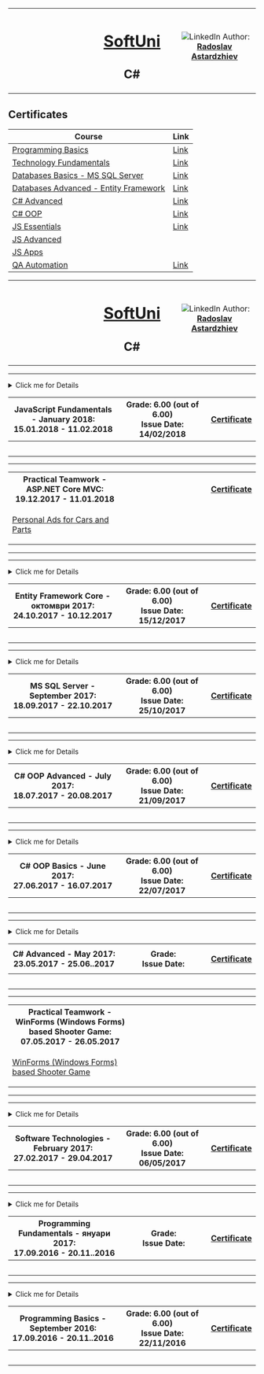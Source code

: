 <!-- Head Start -->
<table border="0" width="100%" cellspacing="1" cellpadding="3" align="center">
<tbody>
<tr>
<td align="center" width="33%"><img style="text-align: ce;" src="http://conf.softuni.bg/wp-content/uploads/2015/01/SoftUni-Logo-Flat_square-blue-300x235.png" alt="" /></td>
<td align="center" width="33%">
<h1><a href="https://softuni.bg/">SoftUni</a></h1>
<h2>C#</h2>
</td>
<td align="center" width="33%"><img src="https://avatars1.githubusercontent.com/u/24620088?v=3&amp;u=5e1a11ac5228356808410702d2f8c5ff3209d2a9&amp;s=400" alt="" />
<img src="https://www.linkedin.com/favicon.ico" alt="LinkedIn" />
Author: 
<strong>
<a title="LinkedIn Radoslav Astardzhiev" href="https://www.linkedin.com/in/radoslav-astardzhiev-727602137" target="_blank">
Radoslav Astardzhiev
</a>
</strong></p>
</td>
</tr>
</tbody>
</table>
<!-- Head End -->

<h2> Certificates </h2>

|**Course**|**Link**| 
|---|---|
|<a href="https://softuni.bg/trainings/1992/programming-basics-with-csharp-june-2018" > Programming Basics </a>   | <a href="https://softuni.bg/certificates/details/56640/ddcc51d5"> Link</a> |
|<a href="https://softuni.bg/trainings/2056/technology-fundamental-september-2018"> Technology Fundamentals </a>| <a href="https://softuni.bg/certificates/details/61695/194070ba"> Link</a> |
|<a href="https://softuni.bg/trainings/2266/databases-basics-ms-sql-server-january-2019"> Databases Basics - MS SQL Server </a>| <a href="https://softuni.bg/certificates/details/65023/d265a4f9"> Link</a> |
|<a href="https://softuni.bg/trainings/2251/databases-advanced-entity-framework-february-2019"> Databases Advanced - Entity Framework </a>| <a href="https://softuni.bg/certificates/details/65205/5698d9cd"> Link</a> |
|<a href="https://softuni.bg/trainings/2348/csharp-advanced-may-2019"> C# Advanced</a>| <a href="https://softuni.bg/certificates/details/69772/dc0ee5bd"> Link</a> |
|<a href="https://softuni.bg/trainings/2349/csharp-oop-june-2019"> C# OOP</a>| <a href="https://softuni.bg/certificates/details/69832/c186b26f"> Link</a> |
|<a href="https://softuni.bg/trainings/2345/js-essentials-may-2019#lesson-11732"> JS Essentials</a>| <a href="https://softuni.bg/certificates/details/70131/1b3d2444"> Link</a> |
|<a href="https://softuni.bg/trainings/2346/js-advanced-june-2019"> JS Advanced</a>| <a href=""></a> |
|<a href="https://softuni.bg/trainings/2347/js-apps-july-2019"> JS Apps</a>| <a href=""></a> |
|<a href="https://softuni.bg/trainings/1859/qa-automation-june-2018">QA Automation</a>| <a href="https://softuni.bg/certificates/details/57187/b964283c">Link</a> |



<!-- Head Start -->
<table border="0" width="100%" cellspacing="1" cellpadding="3" align="center">
<tbody>
<tr>
<td align="center" width="33%"><img style="text-align: ce;" src="http://conf.softuni.bg/wp-content/uploads/2015/01/SoftUni-Logo-Flat_square-blue-300x235.png" alt="" /></td>
<td align="center" width="33%">
<h1><a href="https://softuni.bg/">SoftUni</a></h1>
<h2>C#</h2>
</td>
<td align="center" width="33%"><img src="https://avatars1.githubusercontent.com/u/24620088?v=3&amp;u=5e1a11ac5228356808410702d2f8c5ff3209d2a9&amp;s=400" alt="" />
<img src="https://www.linkedin.com/favicon.ico" alt="LinkedIn" />
Author: 
<strong>
<a title="LinkedIn Radoslav Astardzhiev" href="https://www.linkedin.com/in/radoslav-astardzhiev-727602137" target="_blank">
Radoslav Astardzhiev
</a>
</strong></p>
</td>
</tr>
</tbody>
</table>
<!-- Head End -->
<!-- JavaScript Fundamentals Start -->
<hr />
<!-- Summary Begin -->
<details>
<summary> Click me for Details
<table border="0" width="100%" cellspacing="1" cellpadding="3" align="center">
<tbody>
<tr><th align="center" width="50%">JavaScript Fundamentals - January 2018: <br /> 
15.01.2018 - 11.02.2018</th><th width="40%">Grade: 6.00 (out of 6.00)<br /> Issue Date: 14/02/2018</th><th>
<p><a title="JS Fundamentals" href="https://softuni.bg/certificates/details/51723/1b876af6" target="_blank">Certificate</a></p>
</th></tr>
</tbody>
</table>
</summary>
<!-- Summary End -->
<table border="0" width="100%" cellspacing="1" cellpadding="3" align="center">
<tbody>
<tr><th align="center" width="50%">JavaScript Fundamentals - January 2018: <br /> 
15.01.2018 - 11.02.2018</th><th width="40%">Grade: 6.00 (out of 6.00)<br /> Issue Date: 14/02/2018</th><th>
<p><a title="JS Fundamentals" href="https://softuni.bg/certificates/details/51723/1b876af6" target="_blank">Certificate</a></p>
</th></tr>
<!-- Course Body -->
<tr>
<td width="50%">
<p><a title="JavaScript Syntax - Lab" href="https://github.com/RAstardzhiev/Software-University-SoftUni/tree/master/JavaScript%20Fundamentals/Introduction%20to%20JavaScript" target="_blank">JavaScript Syntax - Lab</a></p>
<p><a title="Operators and Logic Flow - Lab" href="https://github.com/RAstardzhiev/Software-University-SoftUni/tree/master/JavaScript%20Fundamentals/Control-Flow%20Logic" target="_blank">Operators and Logic Flow - Lab</a></p>
</td>
<td colspan="2" width="50%">
<p><a title="Syntax, Operators and Logic Flow - Exercise" href="https://github.com/RAstardzhiev/Software-University-SoftUni/tree/master/JavaScript%20Fundamentals/Data%20Types%2C%20Expressions%2C%20Statements" target="_blank">Syntax, Operators and Logic Flow - Exercise</a></p>
</td>
</tr>
<tr>
<td width="50%">
<p><a title="Functions and Arrow Functions - Lab" href="https://github.com/RAstardzhiev/Software-University-SoftUni/tree/master/JavaScript%20Fundamentals/Functions%20and%20Arrow%20Functions%20-%20Lab" target="_blank">Functions and Arrow Functions - Lab</a></p>
</td>
<td colspan="2" width="50%">
<p><a title="Functions and Arrow Functions - Exercise" href="https://github.com/RAstardzhiev/Software-University-SoftUni/tree/master/JavaScript%20Fundamentals/Functions%20and%20Arrow%20Functions%20-%20Exercise" target="_blank">Functions and Arrow Functions - Exercise</a></p>
</td>
</tr>
<tr>
<td width="50%">
<p><a title="Arrays, Matrices, Multi-Dimensional Arrays - Lab" href="https://github.com/RAstardzhiev/Software-University-SoftUni/tree/master/JavaScript%20Fundamentals/Arrays%2C%20Matrices%2C%20Multi-Dimensional%20Arrays%20-%20Lab" target="_blank">Arrays, Matrices, Multi-Dimensional Arrays - Lab</a></p>
</td>
<td colspan="2" width="50%">
<p><a title="Arrays, Matrices, Multi-Dimensional Arrays - Exercises" href="https://github.com/RAstardzhiev/Software-University-SoftUni/tree/master/JavaScript%20Fundamentals/Arrays%2C%20Matrices%2C%20Multi-Dimensional%20Arrays%20-%20Exercises" target="_blank">Arrays, Matrices, Multi-Dimensional Arrays - Exercises</a></p>
</td>
</tr>
<tr>
<td width="50%">
<p><a title="Strings and Regular Expressions - Lab" href="https://github.com/RAstardzhiev/Software-University-SoftUni/tree/master/JavaScript%20Fundamentals/Strings%20and%20Regular%20Expressions%20-%20Lab" target="_blank">Strings and Regular Expressions - Lab</a></p>
</td>
<td colspan="2" width="50%">
<p><a title="Strings and Regular Expressions - Exercises" href="https://github.com/RAstardzhiev/Software-University-SoftUni/tree/master/JavaScript%20Fundamentals/Strings%20and%20Regular%20Expressions%20-%20Exercises" target="_blank">Strings and Regular Expressions - Exercises</a></p>
</td>
</tr>
<tr>
<td width="50%">
<p><a title="JavaScript Objects and Assoc Arrays - Lab" href="https://github.com/RAstardzhiev/Software-University-SoftUni/tree/master/JavaScript%20Fundamentals/JavaScript%20Objects%20and%20Assoc%20Arrays%20-%20Lab" target="_blank">JavaScript Objects and Assoc Arrays - Lab</a></p>
</td>
<td colspan="2" width="50%">
<p><a title="Objects, Associative Arrays, Maps, Sets - Exercises" href="https://github.com/RAstardzhiev/Software-University-SoftUni/tree/master/JavaScript%20Fundamentals/Objects%2C%20Associative%20Arrays%2C%20Maps%2C%20Sets%20-%20Exercises" target="_blank">Objects, Associative Arrays, Maps, Sets - Exercises</a></p>
</td>
</tr>
<tr>
<tr><td colspan="3" align="center" width="100%"><p>Exam Preparation</p></td></tr>
</tr>
<tr>
<td width="50%">
<p><a title="JS Fundamentals Retake Exam - 3 Sept 2017" href="https://github.com/RAstardzhiev/Software-University-SoftUni/tree/master/JavaScript%20Fundamentals/Exam%20Preparation/JS%20Fundamentals%20Retake%20Exam%20-%203%20Sept%202017" target="_blank">JS Fundamentals Retake Exam - 3 Sept 2017</a></p>
</td>
<td colspan="2" width="50%">
<p><a title="JS Fundamentals Exam - 18 June 2017" href="https://github.com/RAstardzhiev/Software-University-SoftUni/tree/master/JavaScript%20Fundamentals/Exam%20Preparation/JS%20Fundamentals%20Exam%20-%2018%20June%202017" target="_blank">JS Fundamentals Exam - 18 June 2017</a></p>
</td>
</tr>
<tr>
<tr>
<td width="50%">
<p><a title="JS Fundamentals Exam - 16 December 2016" href="https://github.com/RAstardzhiev/Software-University-SoftUni/tree/master/JavaScript%20Fundamentals/Exam%20Preparation/JS%20Fundamentals%20Exam%20-%2016%20December%202016" target="_blank">JS Fundamentals Exam - 16 December 2016</a></p>
</td>
<td colspan="2" width="50%">
<p><a title="JS Fundamentals Exam - 11 Feb 2018" href="https://github.com/RAstardzhiev/Software-University-SoftUni/tree/master/JavaScript%20Fundamentals/Exam%20Preparation/JS%20Fundamentals%20Exam%20-%2011%20Feb%202018" target="_blank">JS Fundamentals Exam - 11 Feb 2018</a></p>
</td>
</tr>
</tbody>
</table>
</details>
<hr />
<!-- JavaScript Fundamentals End -->
<!-- Practical Teamwork - ASP.NET Core MVC Start --><hr />
<table border="0" width="100%" cellspacing="1" cellpadding="3" align="center">
<tbody>
<tr><th align="center" width="50%">
Practical Teamwork - ASP.NET Core MVC: <br /> 
19.12.2017 - 11.01.2018
</th>
<th width="40%"></th>
<th>
<p><a title="Practical Teamwork - ASP.NET Core MVC" href="https://softuni.bg/certificates/details/51255/f697248a" target="_blank">Certificate</a></p>
</th></tr>
<!-- Course Body -->
<tr>
<td width="50%">
<p><a title="Personal Ads for Cars and Parts" href="https://github.com/kvadrat4o/SoftUni-Team-project--Personal-Ads-for-Cars-and-Parts" target="_blank">Personal Ads for Cars and Parts</a></p>
</td>
<td colspan="2" width="50%"></td>
</tr>
</tbody>
</table>
<hr />
<!-- Practical Teamwork - ASP.NET Core MVC End -->
<!-- Entity Framework Core - Databases Advanced - Start -->
<hr />
<!-- Summary Begin -->
<details>
<summary> Click me for Details
<table border="0" width="100%" cellspacing="1" cellpadding="3" align="center">
<tbody>
<tr><th align="center" width="50%">Entity Framework Core - октомври 2017: <br /> 
24.10.2017 - 10.12.2017</th><th width="40%">Grade: 6.00 (out of 6.00)<br /> Issue Date: 15/12/2017</th><th>
<p><a title="Entity Framework Core" href="https://softuni.bg/certificates/details/49620/47c8e341" target="_blank">Certificate</a></p>
</th></tr>
</tbody>
</table>
</summary>
<!-- Summary End -->
<table border="0" width="100%" cellspacing="1" cellpadding="3" align="center">
<tbody>
<tr><th align="center" width="50%">Entity Framework Core - октомври 2017: <br /> 
24.10.2017 - 10.12.2017</th><th width="40%">Grade: 6.00 (out of 6.00)<br /> Issue Date: 15/12/2017</th><th>
<p><a title="Entity Framework Core" href="https://softuni.bg/certificates/details/49620/47c8e341" target="_blank">Certificate</a></p>
</th></tr>
<!-- Course Body -->
<tr>
<td width="50%">
<p><a title="C# OOP Intro Exercise" href="https://github.com/RAstardzhiev/Software-University-SoftUni/tree/master/Databases%20Advanced%20-%20Entity%20Framework%20Core/OOP" target="_blank">C# OOP Intro Exercise</a></p>
</td>
<td colspan="2" width="50%">
<p>Fetching Resultsets with <strong>ADO.NET</strong> & DB Apps Introduction:</p>
<p>&nbsp;&nbsp;&nbsp;- <a title="Fetching Resultsets with ADO.NET & DB Apps Introduction" href="https://github.com/RAstardzhiev/Software-University-SoftUni/tree/master/Databases%20Advanced%20-%20Entity%20Framework%20Core/DB%20Apps%20Introduction" target="_blank">Entity Framework Core</a></p>
<p>&nbsp;&nbsp;&nbsp;- <a title="DB Apps Introduction" href="https://github.com/RAstardzhiev/Software-University-SoftUni/tree/master/Databases%20Advanced%20-%20Entity%20Framework%206/DB%20Apps%20Introduction" target="_blank">Entity Framework 6</a></p>
</td>
</tr>
<tr>
<td width="50%">
<p>Introduction to Entity Framework:</p>
<p>&nbsp;&nbsp;&nbsp;- <a title="Introduction to Entity Framework" href="https://github.com/RAstardzhiev/Software-University-SoftUni/tree/master/Databases%20Advanced%20-%20Entity%20Framework%20Core/Introduction%20to%20Entity%20Framework" target="_blank">Entity Framework Core</a></p>
<p>&nbsp;&nbsp;&nbsp;- <a title="Introduction to Entity Framework" href="https://github.com/RAstardzhiev/Software-University-SoftUni/tree/master/Databases%20Advanced%20-%20Entity%20Framework%206/Introduction%20to%20Entity%20Framework" target="_blank">Entity Framework 6</a></p>
</td>
<td colspan="2" width="50%">
<p>Code First:</p>
<p>&nbsp;&nbsp;&nbsp;- <a title="Entity Framework Core - Code First" href="https://github.com/RAstardzhiev/Software-University-SoftUni/tree/master/Databases%20Advanced%20-%20Entity%20Framework%20Core/EF%20Core%20-%20Code%20First" target="_blank">Entity Framework Core - Code First</a></p>
<p>&nbsp;&nbsp;&nbsp;- <a title="Entity Framework 6 - Code First" href="https://github.com/RAstardzhiev/Software-University-SoftUni/tree/master/Databases%20Advanced%20-%20Entity%20Framework%206/Entity%20Framework%20Code%20First" target="_blank">Entity Framework 6 - Code First</a></p>
<p>&nbsp;&nbsp;&nbsp;- <a title="Entity Framework 6 - Code First Advanced" href="https://github.com/RAstardzhiev/Software-University-SoftUni/tree/master/Databases%20Advanced%20-%20Entity%20Framework%206/EF%20Code%20First%20(Advanced)" target="_blank">Entity Framework 6 - Code First Advanced</a></p>
</td>
</tr>
<tr>
<td width="50%">
<p>Entity Relations:</p>
<p>&nbsp;&nbsp;&nbsp;- <a title="Entity Relations EF Core" href="https://github.com/RAstardzhiev/Software-University-SoftUni/tree/master/Databases%20Advanced%20-%20Entity%20Framework%20Core/Entity%20Relations" target="_blank">Entity Framework Core</a></p>
<p>&nbsp;&nbsp;&nbsp;- <a title="Entity Relations EF 6" href="https://github.com/RAstardzhiev/Software-University-SoftUni/tree/master/Databases%20Advanced%20-%20Entity%20Framework%206/EF%20Relations" target="_blank">Entity Framework 6</a></p>
</td>
<td colspan="2" width="50%">
<p>EF Core - <a title="Advanced Relations" href="https://github.com/RAstardzhiev/Software-University-SoftUni/tree/master/Databases%20Advanced%20-%20Entity%20Framework%20Core/EF%20Core%20-%20Advanced%20Relations" target="_blank">Advanced Relations</a></p>
</td>
</tr>
<tr>
<td width="50%">
<p>EF Core - <a title="Advanced Querying" href="https://github.com/RAstardzhiev/Software-University-SoftUni/tree/master/Databases%20Advanced%20-%20Entity%20Framework%20Core/EF%20Core%20-%20Advanced%20Querying" target="_blank">Advanced Querying</a></p>
</td>
<td colspan="2" width="50%">
<p>EF Core - <a title="Best Practices and Architecture" href="https://github.com/RAstardzhiev/Software-University-SoftUni/tree/master/Databases%20Advanced%20-%20Entity%20Framework%20Core/Best%20Practices%20and%20Architecture" target="_blank">Best Practices and Architecture</a></p>
</td>
</tr>
<tr>
<td width="50%">
<p>EF Core - <a title="Auto Mapping Objects" href="https://github.com/RAstardzhiev/Software-University-SoftUni/tree/master/Databases%20Advanced%20-%20Entity%20Framework%20Core/Auto%20Mapping%20Objects" target="_blank">Auto Mapping Objects</a></p>
</td>
<td colspan="2" width="50%">
<p>EF Core - <a title="External Format Processing" href="https://github.com/RAstardzhiev/Software-University-SoftUni/tree/master/Databases%20Advanced%20-%20Entity%20Framework%20Core/External%20Format%20Processing" target="_blank">External Format Processing</a></p>
</td>
</tr>
<tr><td colspan="3" align="center" width="100%"><p>Exam</p></td></tr>
<tr>
<td width="50%">
<p>Preparation: <a title="Fast Food" href="https://github.com/RAstardzhiev/Software-University-SoftUni/tree/master/Databases%20Advanced%20-%20Entity%20Framework%20Core/Exam%20Preparation/Fast%20Food" target="_blank">Fast Food</a></p>
</td>
<td colspan="2" width="50%">
<p>Preparation: <a title="Instagraph" href="https://github.com/RAstardzhiev/Software-University-SoftUni/tree/master/Databases%20Advanced%20-%20Entity%20Framework%20Core/Exam%20Preparation/Instagraph" target="_blank">Instagraph</a></p>
</td>
</tr>
<tr>
<td width="50%">
<p>Preparation: <a title="Stations" href="https://github.com/RAstardzhiev/Software-University-SoftUni/tree/master/Databases%20Advanced%20-%20Entity%20Framework%20Core/Exam%20Preparation/Stations" target="_blank">Stations</a></p>
</td>
<td colspan="2" width="50%">
<p>Exam: <a title="Pet Clinic" href="https://github.com/RAstardzhiev/Software-University-SoftUni/tree/master/Databases%20Advanced%20-%20Entity%20Framework%20Core/Exam" target="_blank">Pet Clinic</a></p>
</td>
</tr>
</tbody>
</table>
</details>
<hr />
<!-- Entity Framework Core - Databases Advanced - End -->
<!-- Databases Basics - MS SQL Server Start -->
<hr />
<!-- Summary Begin -->
<details>
<summary> Click me for Details
<table border="0" width="100%" cellspacing="1" cellpadding="3" align="center">
<tbody>
<tr><th align="center" width="50%">MS SQL Server - September 2017: <br /> 
18.09.2017 - 22.10.2017</th><th width="40%">Grade: 6.00 (out of 6.00)<br /> Issue Date: 25/10/2017</th><th>
<p><a title="MS SQL Server" href="https://softuni.bg/certificates/details/23756/a4fff9f8" target="_blank">Certificate</a></p>
</th></tr>
</tbody>
</table>
</summary>
<!-- Summary End -->
<table border="0" width="100%" cellspacing="1" cellpadding="3" align="center">
<tbody>
<tr><th align="center" width="50%">MS SQL Server - September 2017: <br /> 
18.09.2017 - 22.10.2017</th><th width="40%">Grade: 6.00 (out of 6.00)<br /> Issue Date: 25/10/2017</th><th>
<p><a title="MS SQL Server" href="https://softuni.bg/certificates/details/23756/a4fff9f8" target="_blank">Certificate</a></p>
</th></tr>
<!-- Course Body -->
<tr>
<td width="50%">
<p><a title="Introduction to Databases" href="https://github.com/RAstardzhiev/Software-University-SoftUni/tree/master/Databases%20Basics%20-%20MS%20SQL%20Server/Introduction-to-Databases-Lab" target="_blank">Introduction to Databases</a></p>
</td>
<td colspan="2" width="50%">
<p><a title="Data Definition and Datatypes" href="https://github.com/RAstardzhiev/Software-University-SoftUni/tree/master/Databases%20Basics%20-%20MS%20SQL%20Server/Data-Definition-And-Datatypes-Exercises" target="_blank">Data Definition and Datatypes</a></p>
</td>
</tr>
<tr>
<td width="50%">
<p><a title="CRUD" href="https://github.com/RAstardzhiev/Software-University-SoftUni/tree/master/Databases%20Basics%20-%20MS%20SQL%20Server/CRUD-Exercises" target="_blank">CRUD</a></p>
</td>
<td colspan="2" width="50%">
<p><a title="Built-in Functions" href="https://github.com/RAstardzhiev/Software-University-SoftUni/tree/master/Databases%20Basics%20-%20MS%20SQL%20Server/Built-in-Functions-Exercises" target="_blank">Built-in Functions</a></p>
</td>
</tr>
<tr>
<td width="50%">
<p><a title="Data Aggregation" href="https://github.com/RAstardzhiev/Software-University-SoftUni/tree/master/Databases%20Basics%20-%20MS%20SQL%20Server/Aggregation-Exercises" target="_blank">Data Aggregation</a></p>
</td>
<td colspan="2" width="50%">
<p><a title="Table Relations" href="https://github.com/RAstardzhiev/Software-University-SoftUni/tree/master/Databases%20Basics%20-%20MS%20SQL%20Server/Table-Relations-Exercises" target="_blank">Table Relations</a></p>
</td>
</tr>
<tr>
<td width="50%">
<p><a title="Joins, Subqueries, CTE and Indices" href="https://github.com/RAstardzhiev/Software-University-SoftUni/tree/master/Databases%20Basics%20-%20MS%20SQL%20Server/Joins-Subqueries-CTE-and-Indices-Exercises" target="_blank">Joins, Subqueries, CTE and Indices</a></p>
</td>
<td colspan="2" width="50%">
<p><a title="Procedures, Functions, Triggers and Transactions" href="https://github.com/RAstardzhiev/Software-University-SoftUni/tree/master/Databases%20Basics%20-%20MS%20SQL%20Server/Functions-Triggers-And-Transactions-Exercises" target="_blank">Procedures, Functions, Triggers and Transactions</a></p>
</td>
</tr>
<tr>
<tr><td colspan="3" align="center" width="100%"><p>Exam Preparation</p></td></tr>
</tr>
<tr>
<td width="50%">
<p><a title="The Nerd Herd" href="https://github.com/RAstardzhiev/Software-University-SoftUni/tree/master/Databases%20Basics%20-%20MS%20SQL%20Server/Exam%20Preparation/Databases%20MSSQL%20Retake%20Exam%20-%2015%20December%202016" target="_blank">The Nerd Herd</a></p>
</td>
<td colspan="2" width="50%">
<p><a title="Bakery" href="https://github.com/RAstardzhiev/Software-University-SoftUni/tree/master/Databases%20Basics%20-%20MS%20SQL%20Server/Exam%20Preparation/Databases%20MSSQL%20Server%20Exam%20-%2019%20February%202017" target="_blank">Bakery</a></p>
</td>
</tr>
<tr>
<tr>
<td width="50%">
<p><a title="Washing Machine Service" href="https://github.com/RAstardzhiev/Software-University-SoftUni/tree/master/Databases%20Basics%20-%20MS%20SQL%20Server/Exam%20Preparation/Databases%20MSSQL%20Server%20Exam%20-%2024%20April%202017" target="_blank">Washing Machine Service</a></p>
</td>
<td colspan="2" width="50%">
</td>
</tr>
</tbody>
</table>
</details>
<hr />
<!-- Databases Basics - MS SQL Server End -->
<!-- C# OOP Advanced Start -->
<hr />
<!-- Summary Begin -->
<details>
<summary> Click me for Details
<table border="0" width="100%" cellspacing="1" cellpadding="3" align="center">
<tbody>
<tr><th align="center" width="50%">C# OOP Advanced - July 2017: <br /> 
18.07.2017 - 20.08.2017</th><th width="40%">Grade: 6.00 (out of 6.00)<br /> Issue Date: 21/09/2017</th><th>
<p><a title="C# OOP Advanced" href="https://softuni.bg/certificates/details/23427/a724189a" target="_blank">Certificate</a></p>
</th></tr>
</tbody>
</table>
</summary>
<!-- Summary End -->
<table border="0" width="100%" cellspacing="1" cellpadding="3" align="center">
<tbody>
<tr><th align="center" width="50%">C# OOP Advanced - July 2017: <br /> 
18.07.2017 - 20.08.2017</th><th width="40%">Grade: 6.00 (out of 6.00)<br /> Issue Date: 21/09/2017</th><th>
<p><a title="C# OOP Advanced" href="https://softuni.bg/certificates/details/23427/a724189a" target="_blank">Certificate</a></p>
</th></tr>
<!-- Course Body -->
<tr>
<td width="50%">
<p><a title="Interfaces and Abstraction - Lab" href="https://github.com/RAstardzhiev/Software-University-SoftUni/tree/master/C%23%20OOP%20Advanced/Interfaces%20and%20Abstraction%20-%20Lab" target="_blank">Interfaces and Abstraction - Lab</a></p>
</td>
<td colspan="2" width="50%">
<p><a title="Interfaces and Abstraction - Exercises" href="https://github.com/RAstardzhiev/Software-University-SoftUni/tree/master/C%23%20OOP%20Advanced/Interfaces%20and%20Abstraction%20-%20Exercises" target="_blank">Interfaces and Abstraction - Exercises</a></p>
</td>
</tr>
<tr>
<td width="50%">
<p><a title="Generics - Lab" href="https://github.com/RAstardzhiev/Software-University-SoftUni/tree/master/C%23%20OOP%20Advanced/Generics%20-%20Lab" target="_blank">Generics - Lab</a></p>
</td>
<td colspan="2" width="50%">
<p><a title="Generics - Exercise" href="https://github.com/RAstardzhiev/Software-University-SoftUni/tree/master/C%23%20OOP%20Advanced/Generics%20-%20Exercise" target="_blank">Generics - Exercise</a></p>
</td>
</tr>
<tr>
<td width="50%">
<p><a title="Iterators and Comparators - Lab" href="https://github.com/RAstardzhiev/Software-University-SoftUni/tree/master/C%23%20OOP%20Advanced/Iterators%20and%20Comparators%20-%20Lab/01.%20Library" target="_blank">Iterators and Comparators - Lab</a></p>
</td>
<td colspan="2" width="50%">
<p><a title="Iterators and Comparators - Exercise" href="https://github.com/RAstardzhiev/Software-University-SoftUni/tree/master/C%23%20OOP%20Advanced/Iterators%20and%20Comparators%20-%20Exercise" target="_blank">Iterators and Comparators - Exercise</a></p>
</td>
</tr>
<tr>
<td width="50%">
<p><a title="Enumerations and Attributes - Lab" href="https://github.com/RAstardzhiev/Software-University-SoftUni/tree/master/C%23%20OOP%20Advanced/Enumerations%20and%20Attributes%20-%20Lab" target="_blank">Enumerations and Attributes - Lab</a></p>
</td>
<td colspan="2" width="50%">
<p><a title="Enumerations and Attributes - Exercise" href="https://github.com/RAstardzhiev/Software-University-SoftUni/tree/master/C%23%20OOP%20Advanced/Enumerations%20and%20Attributes%20-%20Exercise" target="_blank">Enumerations and Attributes - Exercise</a></p>
</td>
</tr>
<tr>
<td width="50%">
<p><a title="Reflection - Lab" href="https://github.com/RAstardzhiev/Software-University-SoftUni/tree/master/C%23%20OOP%20Advanced/Reflection%20-%20Lab" target="_blank">Reflection - Lab</a></p>
</td>
<td colspan="2" width="50%">
<p><a title="Reflection - Exercise" href="https://github.com/RAstardzhiev/Software-University-SoftUni/tree/master/C%23%20OOP%20Advanced/Reflection%20-%20Exercise" target="_blank">Reflection - Exercise</a></p>
</td>
</tr>
<tr>
<td width="50%">
<p><a title="Unit Testing - Lab" href="https://github.com/RAstardzhiev/Software-University-SoftUni/tree/master/C%23%20OOP%20Advanced/Unit%20Testing%20-%20Lab" target="_blank">Unit Testing - Lab</a></p>
</td>
<td colspan="2" width="50%">
<p><a title="Unit Testing - Exercises" href="https://github.com/RAstardzhiev/Software-University-SoftUni/tree/master/C%23%20OOP%20Advanced/Unit%20Testing%20-%20Exercises" target="_blank">Unit Testing - Exercises</a></p>
</td>
</tr>
<tr>
<td width="50%">
<p><a title="SOLID - Lab" href="https://github.com/RAstardzhiev/Software-University-SoftUni/tree/master/C%23%20OOP%20Advanced/SOLID%20-%20Lab" target="_blank">SOLID - Lab</a></p>
</td>
<td colspan="2" width="50%">
<p><a title="SOLID - Exercises (Open Closed and Liskov substitution)" href="https://github.com/RAstardzhiev/Software-University-SoftUni/tree/master/C%23%20OOP%20Advanced/SOLID-Open-Closed-and-Liskov%20-%20Exercises" target="_blank">SOLID - Exercises (Open Closed and Liskov substitution)</a></p>
</td>
</tr>
<tr>
<td width="50%">
<p></p>
</td>
<td colspan="2" width="50%">
<p><a title="Object Communication and Events - Exercises" href="https://github.com/RAstardzhiev/Software-University-SoftUni/tree/master/C%23%20OOP%20Advanced/Communication%20and%20Events%20-%20Exercises" target="_blank">Object Communication and Events - Exercises</a></p>
</td>
</tr>
<tr>
<td width="50%">
<p><a title="Exam Preparation" href="https://github.com/RAstardzhiev/Software-University-SoftUni/tree/master/C%23%20OOP%20Advanced/Exam%20Preparation" target="_blank">Exam Preparation</a></p>
</td>
<td colspan="2" width="50%">
<p>Exam</p>
</td>
</tr>
</tbody>
</table>
</details>
<hr />
<!-- C# OOP Advanced End -->
<!-- C# OOP Basics Start -->
<hr />
<!-- Summary Begin -->
<details>
<summary> Click me for Details
<table border="0" width="100%" cellspacing="1" cellpadding="3" align="center">
<tbody>
<tr><th align="center" width="50%">C# OOP Basics - June 2017: <br /> 
27.06.2017 - 16.07.2017</th><th width="40%">Grade: 6.00 (out of 6.00)<br /> Issue Date: 22/07/2017</th><th>
<p><a title="C# OOP Basics" href="https://softuni.bg/certificates/details/21693/000a71a8" target="_blank">Certificate</a></p>
</th></tr>
</table>
</summary>
<!-- Summary End -->
<table border="0" width="100%" cellspacing="1" cellpadding="3" align="center">
<tbody>
<tr><th align="center" width="50%">C# OOP Basics - June 2017: <br /> 
27.06.2017 - 16.07.2017</th><th width="40%">Grade: 6.00 (out of 6.00)<br /> Issue Date: 22/07/2017</th><th>
<p><a title="C# OOP Basics" href="https://softuni.bg/certificates/details/21693/000a71a8" target="_blank">Certificate</a></p>
</th></tr>
<!-- Course Body -->
<tr>
<td width="50%">
<p><a title="Defining Classes - Lab" href="https://github.com/RAstardzhiev/Software-University-SoftUni/tree/master/C%23%20OOP%20Basics/Defining%20Classes%20-%20Lab" target="_blank">Defining Classes - Lab</a></p>
</td>
<td colspan="2" width="50%">
<p><a title="Defining Classes - Exercise" href="https://github.com/RAstardzhiev/Software-University-SoftUni/tree/master/C%23%20OOP%20Basics/Defining%20Classes%20-%20Exercise" target="_blank">Defining Classes - Exercise</a></p>
</td>
</tr>
<tr>
<td width="50%">
<p><a title="Encapsulation - Lab" href="https://github.com/RAstardzhiev/Software-University-SoftUni/tree/master/C%23%20OOP%20Basics/Encapsulation%20-%20Lab" target="_blank">Encapsulation - Lab</a></p>
</td>
<td colspan="2" width="50%">
<p><a title="Encapsulation - Exercise" href="https://github.com/RAstardzhiev/Software-University-SoftUni/tree/master/C%23%20OOP%20Basics/Encapsulation%20-%20Exercise" target="_blank">Encapsulation - Exercise</a></p>
</td>
</tr>
<tr>
<td width="50%">
<p><a title="Inheritance - Lab" href="https://github.com/RAstardzhiev/Software-University-SoftUni/tree/master/C%23%20OOP%20Basics/Inheritance%20-%20Lab" target="_blank">Inheritance - Lab</a></p>
</td>
<td colspan="2" width="50%">
<p><a title="Inheritance - Exercise" href="https://github.com/RAstardzhiev/Software-University-SoftUni/tree/master/C%23%20OOP%20Basics/Inheritance%20-%20Exercise" target="_blank">Inheritance - Exercise</a></p>
</td>
</tr>
<tr>
<td width="50%">
<p><a title="Polymorphism - Lab" href="https://github.com/RAstardzhiev/Software-University-SoftUni/tree/master/C%23%20OOP%20Basics/Polymorphism%20-%20Lab" target="_blank">Polymorphism - Lab</a></p>
</td>
<td colspan="2" width="50%">
<p><a title="Polymorphism - Exercise" href="https://github.com/RAstardzhiev/Software-University-SoftUni/tree/master/C%23%20OOP%20Basics/Polymorphism%20-%20Exercise" target="_blank">Polymorphism - Exercise</a></p>
</td>
</tr>
<tr>
<td width="50%">
<p><a title="Exam Preparation" href="https://github.com/RAstardzhiev/Software-University-SoftUni/tree/master/C%23%20OOP%20Basics/Exam%20Preparation" target="_blank">Exam Preparation</a></p>
</td>
<td colspan="2" width="50%">
<p><a title="Exam" href="https://github.com/RAstardzhiev/Software-University-SoftUni/tree/master/C%23%20OOP%20Basics/Exam" target="_blank">Exam</a></p>
</td>
</tr>
</tbody>
</table>
</details>
<hr />
<!-- C# OOP Basics End -->
<!-- C# Advanced Start -->
<hr />
<!-- Summary Begin -->
<details>
<summary> Click me for Details
<table border="0" width="100%" cellspacing="1" cellpadding="3" align="center">
<tbody>
<tr><th align="center" width="50%">C# Advanced - May 2017: <br /> 23.05.2017 - 25.06..2017</th><th width="40%">Grade: <br /> Issue Date:</th><th>
<p><a title="C# Advanced" href="https://softuni.bg/certificates/details/21532/d5366984" target="_blank">Certificate</a></p>
</th></tr>
</table>
</summary>
<!-- Summary End -->
<table border="0" width="100%" cellspacing="1" cellpadding="3" align="center">
<tbody>
<tr><th align="center" width="50%">C# Advanced - May 2017: <br /> 23.05.2017 - 25.06..2017</th><th width="40%">Grade: <br /> Issue Date:</th><th>
<p><a title="C# Advanced" href="https://softuni.bg/certificates/details/21532/d5366984" target="_blank">Certificate</a></p>
</th></tr>
<!-- Course Body -->
<tr>
<td width="50%">
<p><a title="Stacks and Queues - Lab" href="https://github.com/RAstardzhiev/Software-University-SoftUni/tree/master/C%23%20Advanced/Stacks%20and%20Queues%20-%20Lab" target="_blank">Stacks and Queues - Lab</a></p>
</td>
<td colspan="2" width="50%">
<p><a title="Stacks and Queues - Exercises" href="https://github.com/RAstardzhiev/Software-University-SoftUni/tree/master/C%23%20Advanced/Stacks%20and%20Queues" target="_blank">Stacks and Queues - Exercises</a></p>
</td>
</tr>
<tr>
<td width="50%">
<p><a title="Sets and Dictionaries - Lab" href="https://github.com/RAstardzhiev/Software-University-SoftUni/tree/master/C%23%20Advanced/Sets%20and%20Dictionaries%20-%20Lab" target="_blank">Sets and Dictionaries - Lab</a></p>
</td>
<td colspan="2" width="50%">
<p><a title="Sets and Dictionaries - Exercises" href="https://github.com/RAstardzhiev/Software-University-SoftUni/tree/master/C%23%20Advanced/Sets%20and%20Dictionaries" target="_blank">Sets and Dictionaries - Exercises</a></p>
</td>
</tr>
<tr>
<td width="50%">
<p><a title="Multidimensional Arrays - Lab" href="https://github.com/RAstardzhiev/Software-University-SoftUni/tree/master/C%23%20Advanced/Multidimensional%20Arrays%20-%20Lab" target="_blank">Multidimensional Arrays - Lab</a></p>
</td>
<td colspan="2" width="50%">
<p><a title="Matrices - Exercises" href="https://github.com/RAstardzhiev/Software-University-SoftUni/tree/master/C%23%20Advanced/Matrices%20-%20Exercises" target="_blank">Matrices - Exercises</a></p>
</td>
</tr>
<tr>
<td width="50%">
<p><a title="Streams - Lab" href="https://github.com/RAstardzhiev/Software-University-SoftUni/tree/master/C%23%20Advanced/Streams%20-%20Lab" target="_blank">Streams - Lab</a></p>
<p><a title="Files And Directories" href="https://github.com/RAstardzhiev/Software-University-SoftUni/tree/master/C%23%20Advanced/Files%20And%20Directories" target="_blank">Files And Directories</a></p>
</td>
<td colspan="2" width="50%">
<p><a title="Streams - Exercises" href="https://github.com/RAstardzhiev/Software-University-SoftUni/tree/master/C%23%20Advanced/Streams%20-%20Exercises" target="_blank">Streams - Exercises</a></p>
</td>
</tr>
<tr>
<td width="50%">
<p><a title="Manual String Processing - Lab" href="https://github.com/RAstardzhiev/Software-University-SoftUni/tree/master/C%23%20Advanced/Manual%20String%20Processing%20-%20Lab" target="_blank">Manual String Processing - Lab</a></p>
</td>
<td colspan="2" width="50%">
<p><a title="Manual String Processing - Exercises" href="https://github.com/RAstardzhiev/Software-University-SoftUni/tree/master/C%23%20Advanced/Manual%20String%20Processing%20-%20Exercises" target="_blank">Manual String Processing - Exercises</a></p>
</td>
</tr>
<tr>
<td width="50%">
<p><a title="Regular Expressions - Lab" href="https://github.com/RAstardzhiev/Software-University-SoftUni/tree/master/C%23%20Advanced/Regular%20Expressions%20-%20Lab" target="_blank">Regular Expressions - Lab</a></p>
</td>
<td colspan="2" width="50%">
<p><a title="Regular Expressions - Exercises" href="https://github.com/RAstardzhiev/Software-University-SoftUni/tree/master/C%23%20Advanced/Regular%20Expressions" target="_blank">Regular Expressions - Exercises</a></p>
</td>
</tr>
<tr>
<td width="50%">
<p><a title="Functional Programming - Lab" href="https://github.com/RAstardzhiev/Software-University-SoftUni/tree/master/C%23%20Advanced/Functional%20Programming%20-%20Lab" target="_blank">Functional Programming - Lab</a></p>
</td>
<td colspan="2" width="50%">
<p><a title="Functional Programming - Exercises" href="https://github.com/RAstardzhiev/Software-University-SoftUni/tree/master/C%23%20Advanced/Functional%20Programming%20-%20Exercises" target="_blank">Functional Programming - Exercises</a></p>
</td>
</tr>
<tr>
<td width="50%">
<p><a title="LINQ - Lab" href="https://github.com/RAstardzhiev/Software-University-SoftUni/tree/master/C%23%20Advanced/LINQ%20-%20Lab" target="_blank">LINQ - Lab</a></p>
</td>
<td colspan="2" width="50%">
<p><a title="LINQ - Exercises" href="https://github.com/RAstardzhiev/Software-University-SoftUni/tree/master/C%23%20Advanced/LINQ%20-%20Exercises" target="_blank">LINQ - Exercises</a></p>
</td>
</tr>
<tr><td colspan="3" align="center" width="100%"><p>Exam Preparation</p></td></tr>
<tr>
<td width="50%">
<p><a title="Exam 13 June 2016" href="https://github.com/RAstardzhiev/Software-University-SoftUni/tree/master/C%23%20Advanced/Exam%20Preparation/Exam%2013%20June%202016" target="_blank">Exam 13 June 2016</a></p>
</td>
<td colspan="2" width="50%">
<p><a title="Exam 13 March 2016" href="https://github.com/RAstardzhiev/Software-University-SoftUni/tree/master/C%23%20Advanced/Exam%20Preparation/Exam%2013%20March%202016" target="_blank">Exam 13 March 2016</a></p>
</td>
</tr>
<tr>
<td width="50%">
<p><a title="Exam 19 June 2016" href="https://github.com/RAstardzhiev/Software-University-SoftUni/tree/master/C%23%20Advanced/Exam%20Preparation/Exam%2019%20June%202016" target="_blank">Exam 19 June 2016</a></p>
</td>
<td colspan="2" width="50%">
<p><a title="Exam 22 August 2016" href="https://github.com/RAstardzhiev/Software-University-SoftUni/tree/master/C%23%20Advanced/Exam%20Preparation/Exam%2022%20August%202016" target="_blank">Exam 22 August 2016</a></p>
</td>
</tr>
</tbody>
</table>
</details>
<hr />
<!-- C# Advanced End -->
<!-- Practical Teamwork - WinForms (Windows Forms) based Shooter Game - Start -->
<hr />
<table border="0" width="100%" cellspacing="1" cellpadding="3" align="center">
<tbody>
<tr><th align="center" width="50%">
Practical Teamwork - WinForms (Windows Forms) based Shooter Game: <br /> 
07.05.2017 - 26.05.2017
</th>
<th width="40%"></th>
<th>
</th></tr>
<!-- Course Body -->
<tr>
<td width="50%">
<p><a title="WinForms (Windows Forms) based Shooter Game" href="https://github.com/krasiymihajlov/CSharp_Game_Shooter" target="_blank">WinForms (Windows Forms) based Shooter Game</a></p>
</td>
<td colspan="2" width="50%"></td>
</tr>
</tbody>
</table>
<hr />
<!-- Practical Teamwork - WinForms (Windows Forms) based Shooter Game - Start -->
<!-- Software Technologies Start -->
<hr />
<!-- Summary Begin -->
<details>
<summary> Click me for Details
<table border="0" width="100%" cellspacing="1" cellpadding="3" align="center">
<tbody>
<tr><th align="center" width="50%">Software Technologies - February 2017: <br /> 27.02.2017 - 29.04.2017</th><th width="40%">Grade: 6.00 (out of 6.00)<br /> Issue Date: 06/05/2017</th><th>
<p><a title="Software Technologies" href="https://softuni.bg/certificates/details/19161/62f0730a" target="_blank">Certificate</a></p>
</th></tr>
</table>
</summary>
<!-- Summary End -->
<table border="0" width="100%" cellspacing="1" cellpadding="3" align="center">
<tbody>
<tr><th align="center" width="50%">Software Technologies - February 2017: <br /> 27.02.2017 - 29.04..2017</th><th width="40%">Grade: 6.00 (out of 6.00)<br /> Issue Date: 06/05/2017</th><th>
<p><a title="Software Technologies" href="https://softuni.bg/certificates/details/19161/62f0730a" target="_blank">Certificate</a></p>
</th></tr>
<!-- Course Body -->
<tr>
<td width="50%">
<p><a title="PHP First Steps - Lab" href="https://github.com/RAstardzhiev/Software-University-SoftUni/tree/master/Software%20Technologies/PHP/PHP%20First%20Steps%20-%20Lab" target="_blank">PHP First Steps - Lab</a></p>
</td>
<td colspan="2" width="50%">
<p><a title="PHP First Steps - Exercises" href="https://github.com/RAstardzhiev/Software-University-SoftUni/tree/master/Software%20Technologies/PHP/PHP%20First%20Steps%20-%20Exercises" target="_blank">PHP First Steps - Exercises</a></p>
</td>
</tr>
<tr>
<td colspan="3">
<p><strong>PHP: MVC &amp; Symfony</strong> - building a simple blog with basic Admin and User functionality. It is not uploaded here (in GitHub) with the aim to avoid overloading their server.</p>
</td>
</tr>
<tr>
<td width="50%">
<p><a title="JavaScript - Syntax, Basic Web - Lab" href="https://github.com/RAstardzhiev/Software-University-SoftUni/tree/master/Software%20Technologies/JavaScript/JavaScript%20-%20Syntax%2C%20Basic%20Web%20-%20Lab" target="_blank">JavaScript - Syntax, Basic Web - Lab</a></p>
</td>
<td colspan="2" width="50%">
<p><a title="JavaScript Basics - Exercises" href="https://github.com/RAstardzhiev/Software-University-SoftUni/tree/master/Software%20Technologies/JavaScript/JavaScript%20Basics%20-%20Exercises" target="_blank">JavaScript Basics - Exercises</a></p>
</td>
</tr>
<tr>
<td colspan="3">
<p><strong>JavaScript: ExpressJS</strong> - building a simple blog with basic Admin and User functionality. It is not uploaded here (in GitHub) with the aim to avoid overloading their server.</p>
</td>
</tr>
<tr>
<td width="50%">
<p><a title="Java Basics - Lab" href="https://github.com/RAstardzhiev/Software-University-SoftUni/tree/master/Software%20Technologies/Java/Java%20Basics%20-%20Lab" target="_blank">Java Basics - Lab</a></p>
</td>
<td colspan="2" width="50%">
<p><a title="Java Basics - Exercises" href="https://github.com/RAstardzhiev/Software-University-SoftUni/tree/master/Software%20Technologies/Java/Java%20Basics%20-%20Exercises" target="_blank">Java Basics - Exercises</a></p>
</td>
</tr>
<tr>
<td colspan="3">
<p><a title="Java: Spring MVC" href="https://github.com/RAstardzhiev/Software-University-SoftUni/tree/master/Software%20Technologies/Java/Simple%20Blog" target="_blank">Java: Spring MVC</a> - simple blog with basic Admin and User functionality</p>
</td>
</tr>
<tr>
<td width="50%">
<p><a title="C#: Calculator" href="https://github.com/RAstardzhiev/Software-University-SoftUni/tree/master/Software%20Technologies/C%23/Calculator" target="_blank">C#: Calculator</a> - semple web calculator</p>
</td>
<td colspan="2" width="50%">&nbsp;</td>
</tr>
<tr>
<td colspan="3">
<p><a title="C#: ASP.NET MVC" href="https://github.com/RAstardzhiev/Software-University-SoftUni/tree/master/Software%20Technologies/C%23/Blog" target="_blank">C#: ASP.NET MVC</a> - Blog</p>
<p>Evaluation made upon a defence over this project in ftont of SoftUni's team</p>
</td>
</tr>
</tbody>
</table>
</details>
<hr />
<!-- Software Technologies End -->
<!-- Programming Fundamentals Start -->
<hr />
<!-- Summary Begin -->
<details>
<summary> Click me for Details
<table border="0" width="100%" cellspacing="1" cellpadding="3" align="center">
<tbody>
<tr><th align="center" width="50%">Programming Fundamentals - януари 2017: <br /> 17.09.2016 - 20.11..2016</th><th width="40%">Grade: <br /> Issue Date:</th><th>
<p><a title="Programming Fundamentals" href="https://softuni.bg/certificates/details/17462/63d261c4" target="_blank">Certificate</a></p>
</th></tr>
</table>
</summary>
<!-- Summary End -->
<table border="0" width="100%" cellspacing="1" cellpadding="3" align="center">
<tbody>
<tr><th align="center" width="50%">Programming Fundamentals - януари 2017: <br /> 17.09.2016 - 20.11..2016</th><th width="40%">Grade: <br /> Issue Date:</th><th>
<p><a title="Programming Fundamentals" href="https://softuni.bg/certificates/details/17462/63d261c4" target="_blank">Certificate</a></p>
</th></tr>
<!-- Course Body -->
<tr>
<td width="50%">
<p><a title="Data Types and Variables - Lab" href="https://github.com/RAstardzhiev/Software-University-SoftUni/tree/master/Programming%20Fundamentals/Data%20Types%20and%20Variables%20-%20Lab" target="_blank">Data Types and Variables - Lab</a></p>
</td>
<td colspan="2" width="50%">
<p><a title="Data Types and Variables - Exercises" href="https://github.com/RAstardzhiev/Software-University-SoftUni/tree/master/Programming%20Fundamentals/Data%20Types%20and%20Variables%20-%20Exercises" target="_blank">Data Types and Variables - Exercises</a></p>
</td>
</tr>
<tr>
<td width="50%">
<p><a title="Methods and Debugging - Lab" href="https://github.com/RAstardzhiev/Software-University-SoftUni/tree/master/Programming%20Fundamentals/Methods%20and%20Debugging%20-%20Lab" target="_blank">Methods and Debugging - Lab</a></p>
</td>
<td colspan="2" width="50%">
<p><a title="Methods and Debugging - Exercises" href="https://github.com/RAstardzhiev/Software-University-SoftUni/tree/master/Programming%20Fundamentals/Methods%20and%20Debugging%20-%20Exercises" target="_blank">Methods and Debugging - Exercises</a></p>
</td>
</tr>
<tr>
<td width="50%">
<p><a title="Arrays - Lab" href="https://github.com/RAstardzhiev/Software-University-SoftUni/tree/master/Programming%20Fundamentals/Arrays%20-%20Lab" target="_blank">Arrays - Lab</a></p>
</td>
<td colspan="2" width="50%">
<p><a title="Arrays - Exercises" href="https://github.com/RAstardzhiev/Software-University-SoftUni/tree/master/Programming%20Fundamentals/Arrays%20-%20Exercises" target="_blank">Arrays - Exercises</a></p>
</td>
</tr>
<tr>
<td width="50%">
<p><a title="Lists - Lab" href="https://github.com/RAstardzhiev/Software-University-SoftUni/tree/master/Programming%20Fundamentals/Lists%20-%20Lab" target="_blank">Lists - Lab</a></p>
</td>
<td colspan="2" width="50%">
<p><a title="Lists - Exercises" href="https://github.com/RAstardzhiev/Software-University-SoftUni/tree/master/Programming%20Fundamentals/Lists%20-%20Exercises" target="_blank">Lists - Exercises</a></p>
</td>
</tr>
<tr>
<td width="50%">
<p></p>
</td>
<td colspan="2" width="50%">
<p><a title="Dictionaries Lambda LINQ - Exercises" href="https://github.com/RAstardzhiev/Software-University-SoftUni/tree/master/Programming%20Fundamentals/Dictionaries%20Lambda%20LINQ%20-%20Exercises" target="_blank">Dictionaries Lambda LINQ - Exercises</a></p>
</td>
</tr>
<tr>
<td width="50%">
<p><a title="Objects and Classes - Lab" href="https://github.com/RAstardzhiev/Software-University-SoftUni/tree/master/Programming%20Fundamentals/Objects%20and%20Classes%20-%20Lab" target="_blank">Objects and Classes - Lab</a></p>
</td>
<td colspan="2" width="50%">
<p><a title="Objects and Classes - Exercises" href="https://github.com/RAstardzhiev/Software-University-SoftUni/tree/master/Programming%20Fundamentals/Objects%20and%20Classes%20-%20Exercises" target="_blank">Objects and Classes - Exercises</a></p>
</td>
</tr>
<tr>
<td width="50%">
<p><a title="Files and Directories - Lab" href="https://github.com/RAstardzhiev/Software-University-SoftUni/tree/master/Programming%20Fundamentals/Files%20and%20Directories%20-%20Lab" target="_blank">Files and Directories - Lab</a></p>
</td>
<td colspan="2" width="50%">
<p><a title="Files and Exceptions - Exercises" href="https://github.com/RAstardzhiev/Software-University-SoftUni/tree/master/Programming%20Fundamentals/Files%20and%20Exceptions%20-%20Exercises" target="_blank">Files and Exceptions - Exercises</a></p>
</td>
</tr>
<tr>
<td width="50%">
<p><a title="Strings - Lab" href="https://github.com/RAstardzhiev/Software-University-SoftUni/tree/master/Programming%20Fundamentals/Strings%20-%20Lab" target="_blank">Strings - Lab</a></p>
</td>
<td colspan="2" width="50%">
<p><a title="Strings - Exercise" href="https://github.com/RAstardzhiev/Software-University-SoftUni/tree/master/Programming%20Fundamentals/Strings%20-%20Exercise" target="_blank">Strings - Exercise</a></p>
</td>
</tr>
<tr>
<td width="50%">
<p><a title="Regex - Lab" href="https://github.com/RAstardzhiev/Software-University-SoftUni/tree/master/Programming%20Fundamentals/Regex%20-%20Lab" target="_blank">Regex - Lab</a></p>
</td>
<td colspan="2" width="50%">
<p><a title="Regex - Exercise" href="https://github.com/RAstardzhiev/Software-University-SoftUni/tree/master/Programming%20Fundamentals/Regex%20-%20Exercise" target="_blank">Regex - Exercise</a></p>
</td>
</tr>
<tr><td colspan="3" align="center" width="100%"><p>Exam Preparation</p></td></tr>
<tr>
<td width="50%">
<p><a title="Exam Preparation I" href="https://github.com/RAstardzhiev/Software-University-SoftUni/tree/master/Programming%20Fundamentals/Exam%20Preparation%20I" target="_blank">Exam Preparation I</a></p>
</td>
<td colspan="2" width="50%">
<p><a title="Exam Preparation II" href="https://github.com/RAstardzhiev/Software-University-SoftUni/tree/master/Programming%20Fundamentals/Exam%20Preparation%20II" target="_blank">Exam Preparation II</a></p>
</td>
</tr>
<tr>
<td width="50%">
<p><a title="Exam Preparation III" href="https://github.com/RAstardzhiev/Software-University-SoftUni/tree/master/Programming%20Fundamentals/Exam%20Preparation%20III" target="_blank">Exam Preparation III</a></p>
</td>
<td colspan="2" width="50%">
<p><a title="Exam Preparation IV" href="https://github.com/RAstardzhiev/Software-University-SoftUni/tree/master/Programming%20Fundamentals/Exam%20Preparation%20IV" target="_blank">Exam Preparation IV</a></p>
</td>
</tr>
</tbody>
</table>
</details>
<hr />
<!-- Programming Fundamentals End -->
<!-- Programming Basics Start -->
<hr />
<!-- Summary Begin -->
<details>
<summary> Click me for Details
<table border="0" width="100%" cellspacing="1" cellpadding="3" align="center">
<tbody>
<tr><th align="center" width="50%">Programming Basics - September 2016: <br /> 17.09.2016 - 20.11..2016</th><th width="40%">Grade: 6.00 (out of 6.00)<br /> Issue Date: 22/11/2016</th><th>
<p><a title="Programming Basics" href="https://softuni.bg/certificates/details/15477/8823af04" target="_blank">Certificate</a></p>
</th></tr>
</table>
</summary>
<!-- Summary End -->
<table border="0" width="100%" cellspacing="1" cellpadding="3" align="center">
<tbody>
<tr><th align="center" width="50%">Programming Basics - September 2016: <br /> 17.09.2016 - 20.11..2016</th><th width="40%">Grade: 6.00 (out of 6.00)<br /> Issue Date: 22/11/2016</th><th>
<p><a title="Programming Basics" href="https://softuni.bg/certificates/details/15477/8823af04" target="_blank">Certificate</a></p>
</th></tr>
<!-- Course Body -->
<tr>
<td width="50%">
<p><a title="Logical Checks" href="https://github.com/RAstardzhiev/SoftUni-C-Scharp/tree/master/Programming%20Basics/Simple-Conditions" target="_blank">Logical Checks</a></p>
</td>
<td colspan="2" width="50%">
<p><a title="More complex logical checks" href="https://github.com/RAstardzhiev/SoftUni-C-Scharp/tree/master/Programming%20Basics/Complex-Conditions" target="_blank">More complex logical checks</a></p>
</td>
</tr>
<tr>
<td width="50%">
<p><a title="Repeats (Loops)" href="https://github.com/RAstardzhiev/SoftUni-C-Scharp/tree/master/Programming%20Basics/Loops" target="_blank">Repeats (Loops)</a></p>
</td>
<td colspan="2" width="50%">
<p><a title="Advanced Loops" href="https://github.com/RAstardzhiev/SoftUni-C-Scharp/tree/master/Programming%20Basics/Advanced-Loops" target="_blank">Advanced Loops</a></p>
</td>
</tr>
<tr>
<td width="50%">
<p><a title="Drawing Shapes with Loops" href="https://github.com/RAstardzhiev/SoftUni-C-Scharp/tree/master/Programming%20Basics/Draw-with-Loops" target="_blank">Drawing Shapes with Loops</a></p>
</td>
<td colspan="2" width="50%">&nbsp;</td>
</tr>
<tr>
<td width="50%">
<p><a title="Exam Preparation" href="https://github.com/RAstardzhiev/SoftUni-C-Scharp/tree/master/Programming%20Basics/Last%20Exams" target="_blank">Exam Preparation</a></p>
</td>
<td colspan="2" width="50%">
<p><a title="Practical Entrance Exam" href="https://github.com/RAstardzhiev/SoftUni-C-Scharp/tree/master/Programming%20Basics/Exam%20Programming%20Basics" target="_blank">Practical Entrance Exam</a></p>
</td>
</tr>
</tbody>
</table>
</details>
<hr />
<!-- Programming Basics End -->
